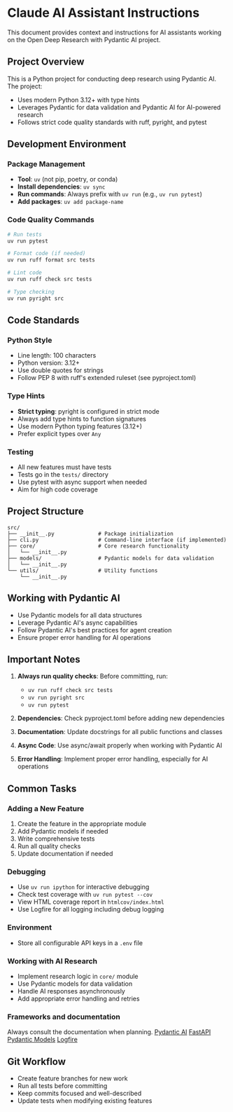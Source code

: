 # Claude AI Assistant Instructions

This document provides context and instructions for AI assistants working on the Open Deep Research with Pydantic AI project.

## Project Overview

This is a Python project for conducting deep research using Pydantic AI. The project:

- Uses modern Python 3.12+ with type hints
- Leverages Pydantic for data validation and Pydantic AI for AI-powered research
- Follows strict code quality standards with ruff, pyright, and pytest

## Development Environment

### Package Management

- **Tool**: `uv` (not pip, poetry, or conda)
- **Install dependencies**: `uv sync`
- **Run commands**: Always prefix with `uv run` (e.g., `uv run pytest`)
- **Add packages**: `uv add package-name`

### Code Quality Commands

```bash
# Run tests
uv run pytest

# Format code (if needed)
uv run ruff format src tests

# Lint code
uv run ruff check src tests

# Type checking
uv run pyright src
```

## Code Standards

### Python Style

- Line length: 100 characters
- Python version: 3.12+
- Use double quotes for strings
- Follow PEP 8 with ruff's extended ruleset (see pyproject.toml)

### Type Hints

- **Strict typing**: pyright is configured in strict mode
- Always add type hints to function signatures
- Use modern Python typing features (3.12+)
- Prefer explicit types over `Any`

### Testing

- All new features must have tests
- Tests go in the `tests/` directory
- Use pytest with async support when needed
- Aim for high code coverage

## Project Structure

```
src/
├── __init__.py              # Package initialization
├── cli.py                   # Command-line interface (if implemented)
├── core/                    # Core research functionality
│   └── __init__.py
├── models/                  # Pydantic models for data validation
│   └── __init__.py
└── utils/                   # Utility functions
    └── __init__.py
```

## Working with Pydantic AI

- Use Pydantic models for all data structures
- Leverage Pydantic AI's async capabilities
- Follow Pydantic AI's best practices for agent creation
- Ensure proper error handling for AI operations

## Important Notes

1. **Always run quality checks**: Before committing, run:

   - `uv run ruff check src tests`
   - `uv run pyright src`
   - `uv run pytest`

2. **Dependencies**: Check pyproject.toml before adding new dependencies

3. **Documentation**: Update docstrings for all public functions and classes

4. **Async Code**: Use async/await properly when working with Pydantic AI

5. **Error Handling**: Implement proper error handling, especially for AI operations

## Common Tasks

### Adding a New Feature

1. Create the feature in the appropriate module
2. Add Pydantic models if needed
3. Write comprehensive tests
4. Run all quality checks
5. Update documentation if needed

### Debugging

- Use `uv run ipython` for interactive debugging
- Check test coverage with `uv run pytest --cov`
- View HTML coverage report in `htmlcov/index.html`
- Use Logfire for all logging including debug logging

### Environment

- Store all configurable API keys in a `.env` file

### Working with AI Research

- Implement research logic in `core/` module
- Use Pydantic models for data validation
- Handle AI responses asynchronously
- Add appropriate error handling and retries

### Frameworks and documentation

Always consult the documentation when planning.
[Pydantic AI](https://ai.pydantic.dev/)
[FastAPI](https://fastapi.tiangolo.com/)
[Pydantic Models](https://docs.pydantic.dev/latest/)
[Logfire](https://logfire.pydantic.dev/docs/)

## Git Workflow

- Create feature branches for new work
- Run all tests before committing
- Keep commits focused and well-described
- Update tests when modifying existing features
